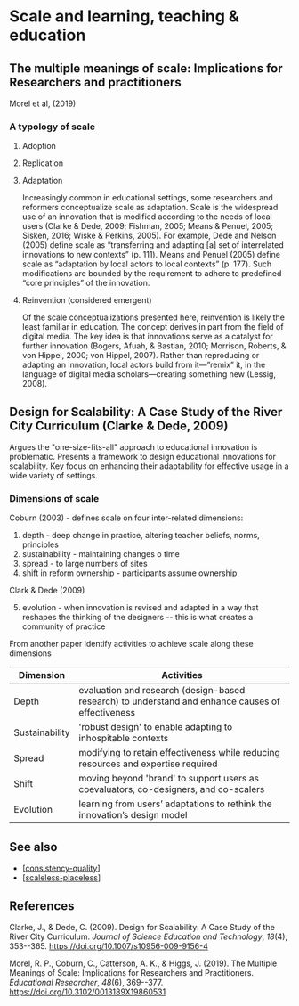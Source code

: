 # Scale and learning, teaching & education

## The multiple meanings of scale: Implications for Researchers and practitioners

Morel et al, (2019)

### A typology of scale

1. Adoption
2. Replication
3. Adaptation 

	Increasingly common in educational settings, some researchers and reformers conceptualize scale as adaptation. Scale is the widespread use of an innovation that is modified according to the needs of local users (Clarke & Dede, 2009; Fishman, 2005; Means & Penuel, 2005; Sisken, 2016; Wiske & Perkins, 2005). For example, Dede and Nelson (2005) define scale as “transferring and adapting [a] set of interrelated innovations to new contexts” (p. 111). Means and Penuel (2005) define scale as “adaptation by local actors to local contexts” (p. 177). Such modifications are bounded by the requirement to adhere to predefined “core principles” of the innovation.
4. Reinvention (considered emergent)

	Of the scale conceptualizations presented here, reinvention is likely the least familiar in education. The concept derives in part from the field of digital media. The key idea is that innovations serve as a catalyst for further innovation (Bogers, Afuah, & Bastian, 2010; Morrison, Roberts, & von Hippel, 2000; von Hippel, 2007). Rather than reproducing or adapting an innovation, local actors build from it—”remix” it, in the language of digital media scholars—creating something new (Lessig, 2008).


## Design for Scalability: A Case Study of the River City Curriculum (Clarke & Dede, 2009)

Argues the "one-size-fits-all" approach to educational innovation is problematic. Presents a framework to design educational innovations for scalability. Key focus on enhancing their adaptability for effective usage in a wide variety of settings.

### Dimensions of scale

Coburn (2003) - defines scale on four inter-related dimensions: 

1. depth - deep change in practice, altering teacher beliefs, norms, principles
2. sustainability - maintaining changes o time
3. spread - to large numbers of sites
4. shift in reform ownership - participants assume ownership

Clark & Dede (2009)

5. evolution - when innovation is revised and adapted in a way that reshapes the thinking of the designers -- this is what creates a community of practice

From another paper identify activities to achieve scale along these dimensions

| Dimension | Activities |
| --- | --- |
| Depth | evaluation and research (design-based research) to understand and enhance causes of effectiveness |
| Sustainability | 'robust design' to enable adapting to inhospitable contexts |
| Spread | modifying to retain effectiveness while reducing resources and expertise required |
| Shift | moving beyond 'brand' to support users as coevaluators, co-designers, and co-scalers |
| Evolution | learning from users’ adaptations to rethink the innovation’s design model |





## See also

- [[consistency-quality]]
- [[scaleless-placeless]]


## References

Clarke, J., & Dede, C. (2009). Design for Scalability: A Case Study of the River City Curriculum. *Journal of Science Education and Technology*, *18*(4), 353--365\. <https://doi.org/10.1007/s10956-009-9156-4>

Morel, R. P., Coburn, C., Catterson, A. K., & Higgs, J. (2019). The Multiple Meanings of Scale: Implications for Researchers and Practitioners. *Educational Researcher*, *48*(6), 369--377\. <https://doi.org/10.3102/0013189X19860531>

[//begin]: # "Autogenerated link references for markdown compatibility"
[consistency-quality]: consistency-quality "Consistency vs quality?"
[scaleless-placeless]: ../loose/scaleless-placeless "Scaleless and Placeless"
[//end]: # "Autogenerated link references"